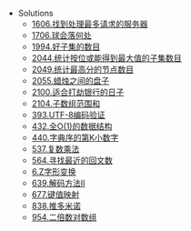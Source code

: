<!-- docs/_sidebar.md created by koko-docsify_sidebarTool -->

- Solutions
  - [1606.找到处理最多请求的服务器](Solutions/1606.找到处理最多请求的服务器.md)
  - [1706.球会落何处](Solutions/1706.球会落何处.md)
  - [1994.好子集的数目](Solutions/1994.好子集的数目.md)
  - [2044.统计按位或能得到最大值的子集数目](Solutions/2044.统计按位或能得到最大值的子集数目.md)
  - [2049.统计最高分的节点数目](Solutions/2049.统计最高分的节点数目.md)
  - [2055.蜡烛之间的盘子](Solutions/2055.蜡烛之间的盘子.md)
  - [2100.适合打劫银行的日子](Solutions/2100.适合打劫银行的日子.md)
  - [2104.子数组范围和](Solutions/2104.子数组范围和.md)
  - [393.UTF-8编码验证](Solutions/393.UTF-8编码验证.md)
  - [432.全O(1)的数据结构](Solutions/432.全O(1)的数据结构.md)
  - [440.字典序的第K小数字](Solutions/440.字典序的第K小数字.md)
  - [537.复数乘法](Solutions/537.复数乘法.md)
  - [564.寻找最近的回文数](Solutions/564.寻找最近的回文数.md)
  - [6.Z字形变换](Solutions/6.Z字形变换.md)
  - [639.解码方法II](Solutions/639.解码方法II.md)
  - [677.键值映射](Solutions/677.键值映射.md)
  - [838.推多米诺](Solutions/838.推多米诺.md)
  - [954.二倍数对数组](Solutions/954.二倍数对数组.md)
 